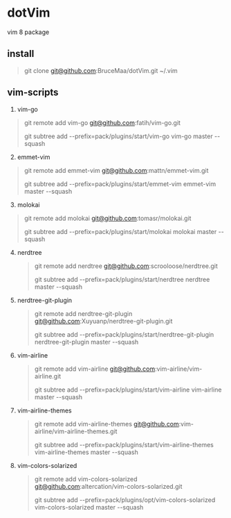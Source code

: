 # dotVim

vim 8 package

## install

> git clone git@github.com:BruceMaa/dotVim.git ~/.vim



## vim-scripts

1.  vim-go

   > git remote add vim-go git@github.com:fatih/vim-go.git
   > 
   > git subtree add --prefix=pack/plugins/start/vim-go vim-go master --squash

2.  emmet-vim

   > git remote add emmet-vim git@github.com:mattn/emmet-vim.git
   > 
   > git subtree add --prefix=pack/plugins/start/emmet-vim emmet-vim master --squash

3.  molokai

   > git remote add molokai git@github.com:tomasr/molokai.git
   > 
   > git subtree add --prefix=pack/plugins/start/molokai molokai master --squash

4. nerdtree

   > git remote add nerdtree git@github.com:scrooloose/nerdtree.git
   > 
   > git subtree add --prefix=pack/plugins/start/nerdtree nerdtree master --squash

5. nerdtree-git-plugin

   > git remote add nerdtree-git-plugin git@github.com:Xuyuanp/nerdtree-git-plugin.git
   > 
   > git subtree add --prefix=pack/plugins/start/nerdtree-git-plugin nerdtree-git-plugin master --squash

6. vim-airline

   > git remote add vim-airline git@github.com:vim-airline/vim-airline.git
   > 
   > git subtree add --prefix=pack/plugins/start/vim-airline vim-airline master --squash

7. vim-airline-themes

   > git remote add vim-airline-themes git@github.com:vim-airline/vim-airline-themes.git
   > 
   > git subtree add --prefix=pack/plugins/start/vim-airline-themes vim-airline-themes master --squash

8. vim-colors-solarized

   > git remote add vim-colors-solarized git@github.com:altercation/vim-colors-solarized.git
   > 
   > git subtree add --prefix=pack/plugins/opt/vim-colors-solarized vim-colors-solarized master --squash

   




